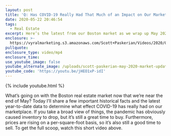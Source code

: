 ```yaml
---
layout: post
title: 'Q: Has COVID-19 Really Had That Much of an Impact on Our Market?'
date: 2020-05-22 20:46:54
tags:
  - Real Estate
excerpt: Here’s the latest from our Boston market as we wrap up May 2020.
enclosure: >-
  https://vyralmarketing.s3.amazonaws.com/Scott+Paskerian/Videos/2020/Q-+Has+COVID-19+Really+Had+That+Much+of+an+Impact+on+Our+Market_.mp4
pullquote:
enclosure_type: video/mp4
enclosure_time:
use_youtube_image: false
youtube_alternate_image: /uploads/scott-paskerian-may-2020-market-update-yt.jpg
youtube_code: 'https://youtu.be/jHEO1xP-idI'
---
```


{% include youtube.html %}

What’s going on with the Boston real estate market now that we’re near the end of May? Today I’ll share a few important historical facts and the latest year-to-date data to determine what effect COVID-19 has really had on our marketplace. If you take a broad view of things, the pandemic has obviously caused inventory to drop, but it’s still a great time to buy. Furthermore, prices are rising on a per-square-foot basis, so it’s also still a good time to sell. To get the full scoop, watch this short video above.